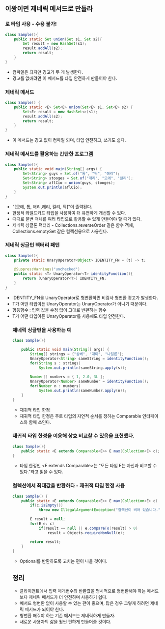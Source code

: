 ## 이왕이면 제네릭 메서드로 만들라

### 로 타입 사용 - 수용 불가!
```java
class Sample(){
    public static Set union(Set s1, Set s2){
        Set result = new HashSet(s1);
        result.addAll(s2);
        return result;
    }
}
```
- 컴파일은 되지만 경고가 두 개 발생한다.
- 경고를 없애려면 이 메서드를 타입 안전하게 만들어야 한다. 

### 제네릭 메서드
```java
class Sample() {
    public static <E> Set<E> union(Set<E> s1, Set<E> s2) {
        Set<E> result = new HashSet<>(s1);
        result.addAll(s2);
        return result;
    }
}
```
- 이 메서드는 경고 없이 컴파일 되며, 타입 안전하고, 쓰기도 쉽다. 

### 제네릭 메서드를 활용하는 간단한 프로그램
```java
class Sample(){
    public static void main(String[] args) {
        Set<String> guys = Set.of("톰", "딕", "해리");
        Set<String> stooges = Set.of("래리", "모에", "컬리");
        Set<String> aflCio = union(guys, stooges);
        System.out.println(aflCio);
    }
}
```
- "[모에, 톰, 해리,래리, 컬리, 딕]"이 출력된다.
- 한정적 와일드카드 타입을 사용하여 더 유연하게 개선할 수 있다.
- 때때로 불변 객체를 여러 타입으로 활용할 수 있게 만들어야 할 때가 있다. 
- 제네릭 싱글톤 팩터리 - Collections.reverseOrder 같은 함수 객체, Collections.emptySet 같은 컬렉션용으로 사용한다. 

### 제네릭 싱글턴 팩터리 패턴
```java
class Sample(){
    private static UnaryOperator<Object> IDENTITY_FN = (t) -> t;
    
    @SuppressWarnings("unchecked")
    public static <T> UnaryOperator<T> identityFunction(){
        return (UnaryOperator<T>) IDENTITY_FN;
    }
}
```
- IDENTITY_FN을 UnaryOperator<Object>로 형변환하면 비검사 형변환 경고가 발생한다. 
- T가 어떤 타입이든 UnaryOperator<Object>는 UnaryOperator<T>가 아니기 때문이다. 
- 항등함수 : 입력 값을 수정 없이 그대로 반환하는 함수 
- T가 어떤 타입이든 UnaryOperator<T>를 사용해도 타입 안전한다. 

### 제네릭 싱글턴을 사용하는 예
```java
class Sample(){

    public static void main(String[] args) {
        String[] strings = {"삼베", "대마", "나일론"};
        UnaryOperator<String> sameString = identityFunction();
        for(String s : strings)
            System.out.println(sameString.apply(s));
        
        Number[] numbers = { 1, 2.0, 3L };
        UnaryOperator<Number> sameNumber = identityFunction();
        for(Number n : numbers)
            System.out.println(sameNumber.apply(n));
    }
}
```
- 재귀적 타입 한정
- 재귀적 타입 한정은 주로 타입의 자연적 순서를 정하는 Comparable 인터페이스와 함께 쓰인다. 

### 재귀적 타입 한정을 이용해 상호 비교할 수 있음을 표현했다. 
```java
class Sample(){
    public static <E extends Comparable<E>> E max(Collection<E> c);
}
```
- 타입 한정인 <E extends Comparable<E>>는 "모든 타입 E는 자신과 비교할 수 있다."라고 읽을 수 있다. 

### 컬렉션에서 최대값을 반환하다 - 재귀적 타입 한정 사용
```java
class Sample() {
    public static <E extends Comparable<E>> E max(Collection<E> c) {
        if(c.isEmpty())
            throw new IllegalArgumentException("컬렉션이 비어 있습니다.");
        
        E result = null; 
        for(E e: c)
            if(result == null || e.compareTo(result) > 0)
                result = Objects.requireNonNull(e);
        
        return result;
    }
}
```
- Optional<E>를 반환하도록 고치는 편이 나을 것이다. 

## 정리
- 클라이언트에서 입력 매개변수와 반환값을 명시적으로 형변환해야 하는 메서드보다 제네릭 메서드가 더 안전하며 사용하기 쉽다. 
- 메서드 형변환 없이 사용할 수 있는 편이 좋으며, 많은 경우 그렇게 하려면 제네릭 메서드가 되어야 한다. 
- 형변환 해줘야 하는 기존 메서드는 제네릭하게 만들자.
- 새로운 사용자의 삶을 훨씬 편하게 만들어줄 것이다. 